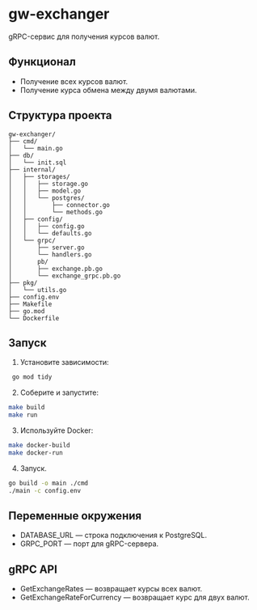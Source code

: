 # gw-exchanger 
 
gRPC-сервис для получения курсов валют. 
 
## Функционал 
- Получение всех курсов валют. 
- Получение курса обмена между двумя валютами. 
 
## Структура проекта  

```
gw-exchanger/ 
├── cmd/ 
│   └── main.go
├── db/
│   └── init.sql
├── internal/ 
│   ├── storages/ 
│   │   ├── storage.go 
│   │   ├── model.go 
│   │   └── postgres/ 
│   │       ├── connector.go 
│   │       └── methods.go 
│   ├── config/ 
│   │   ├── config.go 
│   │   └── defaults.go 
│   └── grpc/ 
│       ├── server.go 
│       └── handlers.go
│       pb/
│       ├── exchange.pb.go
│       └── exchange_grpc.pb.go 
├── pkg/ 
│   └── utils.go 
├── config.env 
├── Makefile
├── go.mod
└── Dockerfile 
 ```
 
## Запуск 
1. Установите зависимости: 
```bash
 go mod tidy 
```
2. Соберите и запустите: 
``` bash 
make build 
make run
``` 
3. Используйте Docker: 
```bash 
make docker-build 
make docker-run 
```
4. Запуск.
```bash
go build -o main ./cmd
./main -c config.env
```

## Переменные окружения 
- DATABASE_URL — строка подключения к PostgreSQL. 
- GRPC_PORT — порт для gRPC-сервера. 
 
## gRPC API 
- GetExchangeRates — возвращает курсы всех валют. 
- GetExchangeRateForCurrency — возвращает курс для двух валют. 
